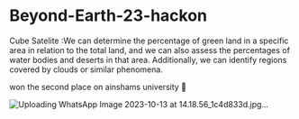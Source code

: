 # Beyond-Earth-23-hackon
Cube Satelite :We can determine the percentage of green land in a specific area in relation to the total land, and we can also assess the percentages of water bodies and deserts in that area. Additionally, we can identify regions covered by clouds or similar phenomena.


won the second place on ainshams university 🥰

![Uploading WhatsApp Image 2023-10-13 at 14.18.56_1c4d833d.jpg…]()
